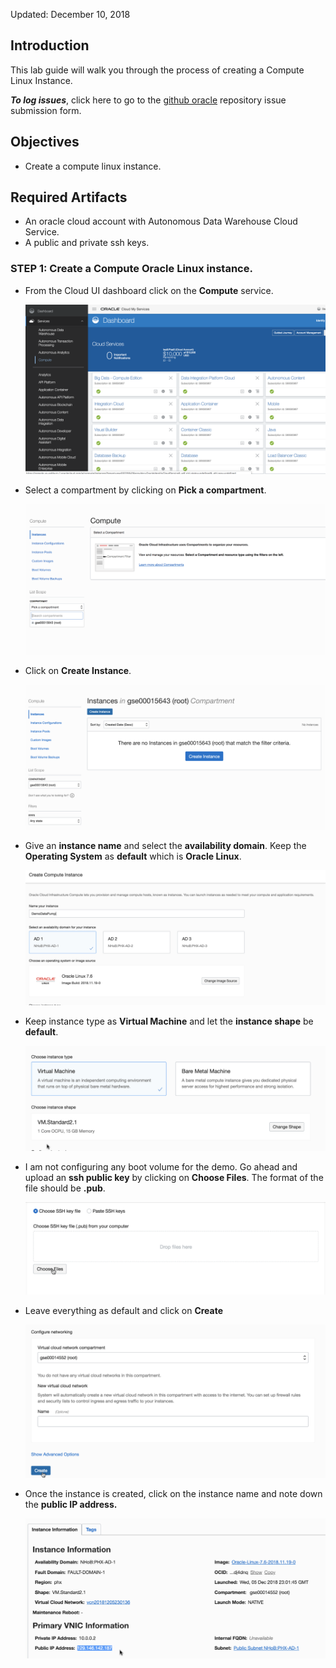 Updated: December 10, 2018

## Introduction

This lab guide will walk you through the process of creating a Compute Linux Instance.

**_To log issues_**, click here to go to the [github oracle](https://github.com/oracle/learning-library/issues/new) repository issue submission form.

## Objectives

- Create a compute linux instance.

## Required Artifacts

- An oracle cloud account with Autonomous Data Warehouse Cloud Service.
- A public and private ssh keys.

### **STEP 1**: Create a **Compute Oracle Linux instance**.

- From the Cloud UI dashboard click on the **Compute** service.
    
    ![](images/datapump/compute1.png) 
   
- Select a compartment by clicking on **Pick a compartment**.
    
    ![](images/datapump/compute2.png)

- Click on **Create Instance**.
    
    ![](images/datapump/compute3.png)
    
- Give an **instance name** and select the **availability domain**. Keep the **Operating System** as **default** which is **Oracle Linux**.
    
    ![](images/datapump/compute4.png)

- Keep instance type as **Virtual Machine** and let the **instance shape** be **default**.  
    
    ![](images/datapump/compute5.png)

- I am not configuring any boot volume for the demo. Go ahead and upload an **ssh public key** by clicking on **Choose Files**. The format of the file should be **.pub**.
    
    ![](images/datapump/compute6.png)

- Leave everything as default and click on **Create** 
    
    ![](images/datapump/compute7.png)

- Once the instance is created, click on the instance name and note down the **public IP address.**

    ![](images/datapump/compute15.png)

